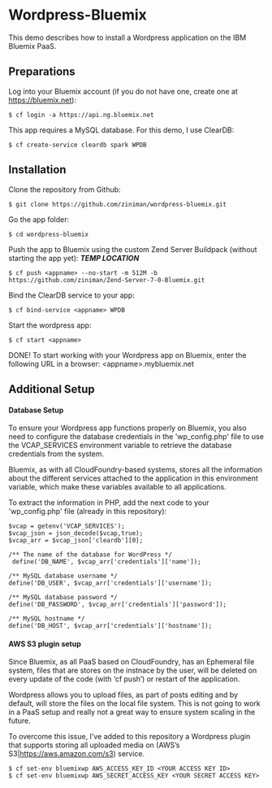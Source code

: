 # Wordpress-Bluemix

This demo describes how to install a Wordpress application on the IBM Bluemix PaaS.

## Preparations

Log into your Bluemix account (if you do not have one, create one at https://bluemix.net):

	$ cf login -a https://api.ng.bluemix.net

This app requires a MySQL database. For this demo, I use ClearDB:

	$ cf create-service cleardb spark WPDB

## Installation

Clone the repository from Github:

	$ git clone https://github.com/ziniman/wordpress-bluemix.git

Go the app folder:

	$ cd wordpress-bluemix

Push the app to Bluemix using the custom Zend Server Buildpack (without starting the app yet): ***TEMP LOCATION***

	$ cf push <appname> --no-start -m 512M -b https://github.com/ziniman/Zend-Server-7-0-Bluemix.git

Bind the ClearDB service to your app:

	$ cf bind-service <appname> WPDB

Start the wordpress app:

	$ cf start <appname>

DONE! To start working with your Wordpress app on Bluemix, enter the following URL in a browser: &lt;appname&gt;.mybluemix.net


## Additional Setup

#### Database Setup

To ensure your Wordpress app functions properly on Bluemix, you also need to configure the database credentials in the 'wp_config.php' file to use the VCAP_SERVICES environment variable to retrieve the database credentials from the system.

Bluemix, as with all CloudFoundry-based systems, stores all the information about the different services attached to the application in this environment variable, which make these variables available to all applications.

To extract the information in PHP, add the next code to your 'wp_config.php' file (already in this repository):

	$vcap = getenv('VCAP_SERVICES');
	$vcap_json = json_decode($vcap,true);
	$vcap_arr = $vcap_json['cleardb'][0];
	
	/** The name of the database for WordPress */
	 define('DB_NAME', $vcap_arr['credentials']['name']);

	/** MySQL database username */
	define('DB_USER', $vcap_arr['credentials']['username']);
	
	/** MySQL database password */
	define('DB_PASSWORD', $vcap_arr['credentials']['password']);

	/** MySQL hostname */
	define('DB_HOST', $vcap_arr['credentials']['hostname']);

#### AWS S3 plugin setup

Since Bluemix, as all PaaS based on CloudFoundry, has an Ephemeral file system, files that are stores on the instnace by the user, will be deleted on every update of the code (with ‘cf push’) or restart of the application.

Wordpress allows you to upload files, as part of posts editing and by default, will store the files on the local file system. This is not going to work in a PaaS setup and really not a great way to ensure system scaling in the future.

To overcome this issue, I’ve added to this repository a Wordpress plugin that supports storing all uploaded media on (AWS’s S3|https://aws.amazon.com/s3) service.  

	$ cf set-env bluemixwp AWS_ACCESS_KEY_ID <YOUR ACCESS KEY ID>
	$ cf set-env bluemixwp AWS_SECRET_ACCESS_KEY <YOUR SECRET ACCESS KEY>
